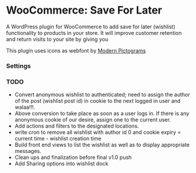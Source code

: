 WooCommerce: Save For Later
==========================

A WordPress plugin for WooCommerce to add save for later (wishlist) functionality to products in your store. It will improve customer retention and return visits to your site by giving you

This plugin uses icons as webfont by [Modern Pictograms](http://thedesignoffice.org/project/modern-pictograms)

### Settings


### TODO

* Convert anonymous wishlist to authenticated; need to assign the author of the post (wishlist post id) in cookie to the next logged in user and walaa!!!.
* Above conversion to take place as soon as a user logs in. If there is any anonymous cookie of our desire, assign one to the current user.
* Add actions and filters to the designated locations.
* write cron to remove all wishlist with author id 0 and cookie expiry = current time - wishlist creation time
* Build front end views to list the wishlist as well as to display appropriate messages.
* Clean ups and finalization before final v1.0 push
* Add Sharing options into wishlist dock